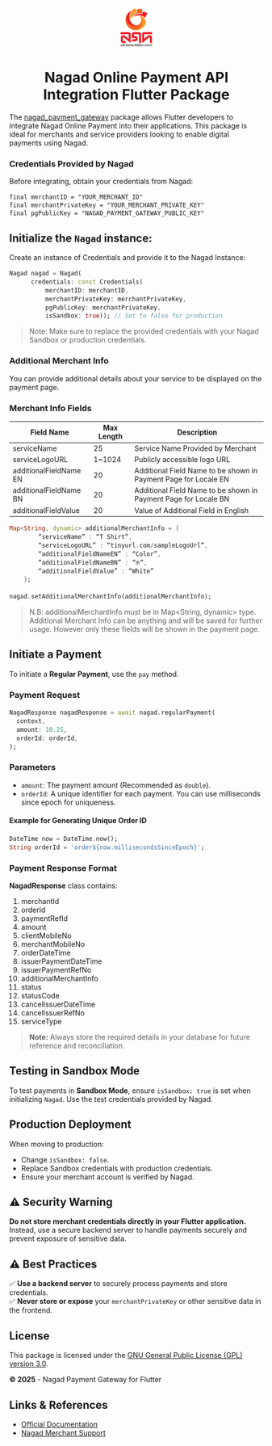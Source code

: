 <p align="center" >
  <img src="https://github.com/muhibbin-munna/nagad_flutter/blob/master/images/nagad_logo.png?raw=true" alt="Nagad Logo" height="80" >
</p>

 <h1 align="center">Nagad Online Payment
API Integration Flutter Package</h1>
<p align="center" >
</p>

The [nagad_payment_gateway](https://pub.dev/packages/nagad_payment_gateway)  package allows Flutter developers to integrate Nagad Online Payment into their applications. This package is ideal for merchants and service providers looking to enable digital payments using Nagad.

### Credentials Provided by Nagad

Before integrating, obtain your credentials from Nagad:

```
final merchantID = "YOUR_MERCHANT_ID"
final merchantPrivateKey = "YOUR_MERCHANT_PRIVATE_KEY"
final pgPublicKey = "NAGAD_PAYMENT_GATEWAY_PUBLIC_KEY"
```
## Initialize the `Nagad` instance:
Create an instance of Credentials and provide it to the Nagad Instance: 

```dart
Nagad nagad = Nagad(
      credentials: const Credentials(
          merchantID: merchantID,
          merchantPrivateKey: merchantPrivateKey,
          pgPublicKey: merchantPrivateKey,
          isSandbox: true)); // Set to false for production
```
> Note: Make sure to replace the provided credentials with your Nagad Sandbox or production credentials.

### Additional Merchant Info
You can provide additional details about your service to be displayed on the payment page.

### **Merchant Info Fields**
| Field Name| Max Length | Description |
|---------------------------------|------------------|-------------|
|serviceName|25|Service Name Provided by Merchant|
|serviceLogoURL|1~1024|Publicly accessible logo URL|
|additionalFieldName EN|20|Additional Field Name to be shown in Payment Page for Locale EN|
|additionalFieldName BN|20|Additional Field Name to be shown in Payment Page for Locale BN|
|additionalFieldValue|20|Value of Additional Field in English|

```dart
Map<String, dynamic> additionalMerchantInfo = {
        “serviceName” : “T Shirt”,
        “serviceLogoURL” : “tinyurl.com/sampleLogoUrl”,
        “additionalFieldNameEN” : “Color”,
        “additionalFieldNameBN” : “রং”,
        “additionalFieldValue” : “White”
    };

nagad.setAdditionalMerchantInfo(additionalMerchantInfo);
```

>N.B: additionalMerchantInfo must be in Map<String, dynamic> type. Additional Merchant Info can be anything and will be saved for further usage. However only these fields will be shown in the payment page.

## Initiate a Payment
To initiate a **Regular Payment**, use the `pay` method.

### **Payment Request**
```dart
NagadResponse nagadResponse = await nagad.regularPayment(
  context,
  amount: 10.25,
  orderId: orderId,
);
```


### **Parameters**
- `amount`: The payment amount (Recommended as `double`).
- `orderId`: A unique identifier for each payment. You can use milliseconds since epoch for uniqueness.

#### **Example for Generating Unique Order ID**
```dart
DateTime now = DateTime.now();
String orderId = 'order${now.millisecondsSinceEpoch}';
```

### **Payment Response Format**

**NagadResponse** class contains: 
1. merchantId
2. orderId
3. paymentRefId
4. amount
5. clientMobileNo
6. merchantMobileNo
7. orderDateTime
8. issuerPaymentDateTime
9. issuerPaymentRefNo
10. additionalMerchantInfo
11. status
12. statusCode
13. cancelIssuerDateTime
14. cancelIssuerRefNo
15. serviceType
> **Note:** Always store the required details in your database for future reference and reconciliation.


## Testing in Sandbox Mode
To test payments in **Sandbox Mode**, ensure `isSandbox: true` is set when initializing `Nagad`. Use the test credentials provided by Nagad.

## Production Deployment
When moving to production:
- Change `isSandbox: false`.
- Replace Sandbox credentials with production credentials.
- Ensure your merchant account is verified by Nagad.

## ⚠️ Security Warning
**Do not store merchant credentials directly in your Flutter application.** Instead, use a secure backend server to handle payments securely and prevent exposure of sensitive data.

## ⚠️ Best Practices
✅ **Use a backend server** to securely process payments and store credentials.  
✅ **Never store or expose** your `merchantPrivateKey` or other sensitive data in the frontend.  

## License
This package is licensed under the [GNU General Public License (GPL) version 3.0](https://www.gnu.org/licenses/gpl-3.0.html).

**© 2025** - Nagad Payment Gateway for Flutter

## Links & References
- [Official Documentation](https://github.com/muhibbin-munna/nagad_pg_php/blob/master/resource/Nagad%20Online%20Payment%20API%20Integration%20Guide%20v3.3.pdf)
- [Nagad Merchant Support](https://www.nagad.com.bd/)
